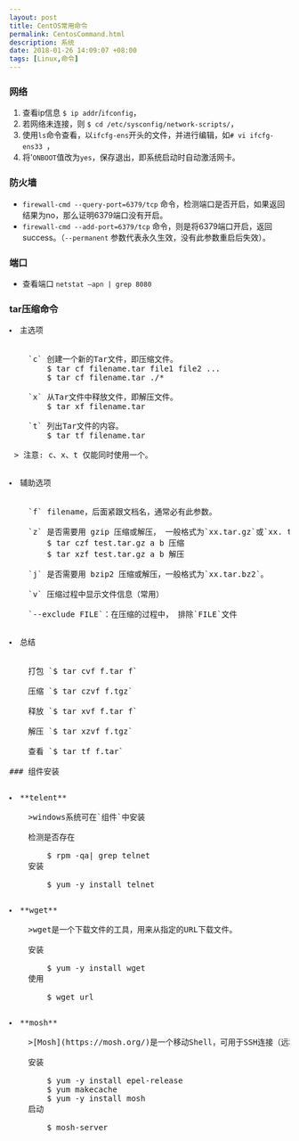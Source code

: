 ```yaml
---
layout: post
title: CentOS常用命令
permalink: CentosCommand.html
description: 系统
date: 2018-01-26 14:09:07 +08:00
tags: [Linux,命令]
---
```

### 网络
1. 查看ip信息 `$ ip addr`/`ifconfig`，
2. 若网络未连接，则 `$ cd /etc/sysconfig/network-scripts/`，
3. 使用`ls`命令查看，以`ifcfg-ens`开头的文件，并进行编辑，如`# vi ifcfg-ens33 `，
4. 将'`ONBOOT`值改为`yes`，保存退出，即系统启动时自动激活网卡。

### 防火墙
- `firewall-cmd --query-port=6379/tcp` 命令，检测端口是否开启，如果返回结果为no，那么证明6379端口没有开启。
- `firewall-cmd --add-port=6379/tcp` 命令，则是将6379端口开启，返回success。（`--permanent` 参数代表永久生效，没有此参数重启后失效）。

### 端口
- 查看端口 `netstat –apn | grep 8080`

### tar压缩命令

<pre><li>主选项</li>

    `c` 创建一个新的Tar文件，即压缩文件。
        $ tar cf filename.tar file1 file2 ...
        $ tar cf filename.tar ./*  

    `x` 从Tar文件中释放文件，即解压文件。
        $ tar xf filename.tar 

    `t` 列出Tar文件的内容。
        $ tar tf filename.tar

 > 注意: c、x、t 仅能同时使用一个。
 
<pre><li>辅助选项</li>
    
    `f` filename，后面紧跟文档名，通常必有此参数。
    
    `z` 是否需要用 gzip 压缩或解压， 一般格式为`xx.tar.gz`或`xx. tgz`。
        $ tar czf test.tar.gz a b 压缩
        $ tar xzf test.tar.gz a b 解压

    `j` 是否需要用 bzip2 压缩或解压，一般格式为`xx.tar.bz2`。
    
    `v` 压缩过程中显示文件信息（常用） 
    
    `--exclude FILE`：在压缩的过程中， 排除`FILE`文件
    
<pre><li>总结</li>

    打包 `$ tar cvf f.tar f`
    
    压缩 `$ tar czvf f.tgz`
    
    释放 `$ tar xvf f.tar f`
    
    解压 `$ tar xzvf f.tgz`
    
    查看 `$ tar tf f.tar`
    
### 组件安装

<pre><li>**telent**</li>
    >windows系统可在`组件`中安装

    检测是否存在
     
        $ rpm -qa| grep telnet
    安装

        $ yum -y install telnet

<pre><li>**wget**</li>
    >wget是一个下载文件的工具，用来从指定的URL下载文件。
     
    安装

        $ yum -y install wget
    使用

        $ wget url

<pre><li>**mosh**</li>
    >[Mosh](https://mosh.org/)是一个移动Shell，可用于SSH连接（远程登陆），具有响应快、支持间歇性连接等优点，使用时需要在服务器端与客户端上分别安装。

    安装

        $ yum -y install epel-release
        $ yum makecache
        $ yum -y install mosh
    启动

        $ mosh-server
